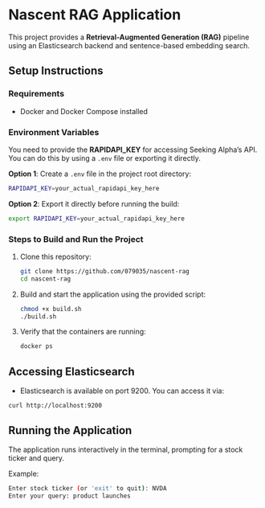 # Nascent RAG Application

This project provides a **Retrieval-Augmented Generation (RAG)** pipeline using an Elasticsearch backend and sentence-based embedding search.

## Setup Instructions

### Requirements
- Docker and Docker Compose installed

### Environment Variables
You need to provide the **RAPIDAPI_KEY** for accessing Seeking Alpha’s API. You can do this by using a `.env` file or exporting it directly.

**Option 1**: Create a `.env` file in the project root directory:
```bash
RAPIDAPI_KEY=your_actual_rapidapi_key_here
```

**Option 2**: Export it directly before running the build:
```bash
export RAPIDAPI_KEY=your_actual_rapidapi_key_here
```

### Steps to Build and Run the Project
1. Clone this repository:
    ```bash
    git clone https://github.com/079035/nascent-rag
    cd nascent-rag
    ```
2. Build and start the application using the provided script:
    ```bash
    chmod +x build.sh
    ./build.sh
    ```
3. Verify that the containers are running:
    ```bash
    docker ps
    ```

## Accessing Elasticsearch
* Elasticsearch is available on port 9200. You can access it via:
```
curl http://localhost:9200
```

## Running the Application
The application runs interactively in the terminal, prompting for a stock ticker and query.

Example:
```bash
Enter stock ticker (or 'exit' to quit): NVDA
Enter your query: product launches
```
